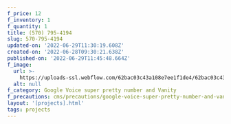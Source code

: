 ```yaml
---
f_price: 12
f_inventory: 1
f_quantity: 1
title: (570) 795-4194
slug: 570-795-4194
updated-on: '2022-06-29T11:30:19.608Z'
created-on: '2022-06-28T09:30:21.638Z'
published-on: '2022-06-29T11:45:48.664Z'
f_image:
  url: >-
    https://uploads-ssl.webflow.com/62bac03c43a108e7ee1f1de4/62bac03c43a1087e3b1f1e01_download1.png
  alt: null
f_category: Google Voice super pretty number and Vanity
f_precautions: cms/precautions/google-voice-super-pretty-number-and-vanity.md
layout: '[projects].html'
tags: projects
---
```



